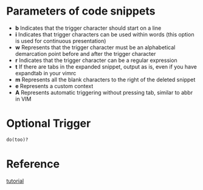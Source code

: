 # Parameters of code snippets

- **b** Indicates that the trigger character should start on a line
- **i** Indicates that trigger characters can be used within words (this option is used for continuous presentation)
- **w** Represents that the trigger character must be an alphabetical demarcation point before and after the trigger character
- **r** Indicates that the trigger character can be a regular expression
- **t** If there are tabs in the expanded snippet, output as is, even if you have expandtab in your vimrc
- **m** Represents all the blank characters to the right of the deleted snippet
- **e** Represents a custom context
- **A** Represents automatic triggering without pressing tab, similar to abbr in VIM

# Optional Trigger

```markdown
do(too)?
```

# Reference

[tutorial](https://developpaper.com/vim-code-snippet-plug-in-ultisnips-usage-tutorial/)
